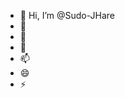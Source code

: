 - 👋 Hi, I’m @Sudo-JHare
- 👀 
- 🌱 
- 💞️ 
- 📫 
- 😄 
- ⚡ 

<!---
Sudo-JHare/Sudo-JHare is a ✨ special ✨ repository because its `README.md` (this file) appears on your GitHub profile.
You can click the Preview link to take a look at your changes.
--->
